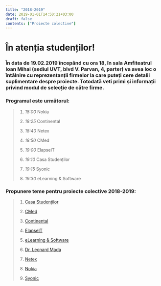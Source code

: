 ```yaml
---
title: "2018-2019"
date: 2019-01-01T14:50:21+03:00
draft: false
contents: ["Proiecte colective"]
---
```

# În atenția studenților!

### În data de 19.02.2019 începând cu ora 18, în sala Amfiteatrul Ioan Mihai (sediul UVT, blvd V. Parvan, 4, parter) va avea loc o întâlnire cu reprezentanții firmelor la care puteți cere detalii suplimentare despre proiecte. Totodată veti primi și informații privind modul de selecție de către firme.

### Programul este următorul:

> 1.  *18:00*  Nokia
>
> 2.  *18:25*  Continental
>
> 3.  *18:40*  Netex
>
> 4.  *18:50*  CMed
>
> 5.  *19:00*  ElapseIT
>
> 6.  *19:10*  Casa Studenților
>
> 7.  *19:15*  Syonic
>
> 8.  *19:30*  eLearning & Software

### Propunere teme pentru proiecte  colective 2018-2019:
> 1. [Casa Studenților](https://drive.google.com/open?id=1ffDT8ET7Ap_QTecLKyJvVs4JjA4AR0Aj)
>
> 2. [CMed](https://drive.google.com/open?id=1JfQRnpG-msCYGDMw95PbH-aNrrH01btD)
>
> 3. [Continental](https://drive.google.com/open?id=118SffPeQXnAsObwDg08orUPIhehdsCOw)
>
> 4. [ElapseIT](https://drive.google.com/open?id=1htDqeP8rD6K_Un1wUOzEOLylubnLDzib)
>
> 5. [eLearning & Software](https://drive.google.com/open?id=1DRugOJMqR70_Iz9po-eMLK7vHOQpRpbK)
>
> 6. [Dr. Leonard Mada](https://drive.google.com/drive/folders/https://drive.google.com/open?id=1frD0ziRnzL1UkdV-DpSaXwbNgf57brdw)
>
> 7. [Netex](https://drive.google.com/open?id=1V-kzyKfooX5ZZ2ibrmRC5_E7h_TZcXEs)
>
> 8. [Nokia](https://drive.google.com/open?id=14HdB7iHacTlqip5PLoQWShmbkZMA_Ayc)
>
> 9. [Syonic](https://drive.google.com/open?id=1c6LIt0rCGjgLEgUZysAHp68MdGgEZBN4)
